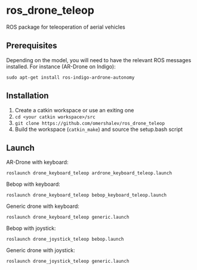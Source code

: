 # ros_drone_teleop
ROS package for teleoperation of aerial vehicles

Prerequisites
---
Depending on the model, you will need to have the relevant ROS messages installed. For instance (AR-Drone on Indigo):
```
sudo apt-get install ros-indigo-ardrone-autonomy
```

Installation
---
1. Create a catkin workspace or use an exiting one
2. ``` cd <your catkin workspace>/src ```
3. ``` git clone https://github.com/omershalev/ros_drone_teleop ```
4. Build the workspace (```catkin_make```) and source the setup.bash script

Launch
---
AR-Drone with keyboard:
```
roslaunch drone_keyboard_teleop ardrone_keyboard_teleop.launch
```
Bebop with keyboard:
```
roslaunch drone_keyboard_teleop bebop_keyboard_teleop.launch
```
Generic drone with keyboard:
```
roslaunch drone_keyboard_teleop generic.launch
```
Bebop with joystick:
```
roslaunch drone_joystick_teleop bebop.launch
```
Generic drone with joystick:
```
roslaunch drone_joystick_teleop generic.launch
```
